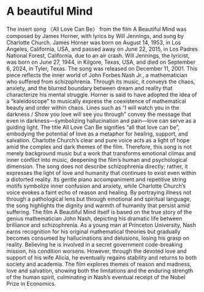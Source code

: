 # A beautiful Mind

The insert song 〈All Love Can Be〉 from the film A Beautiful Mind was composed by James Horner, with lyrics by Will Jennings, and sung by Charlotte Church. James Horner was born on August 14, 1953, in Los Angeles, California, USA, and passed away on June 22, 2015, in Los Padres National Forest, California, due to an air crash. Will Jennings, the lyricist, was born on June 27, 1944, in Kilgore, Texas, USA, and died on September 6, 2024, in Tyler, Texas. The song was released on December 11, 2001. This piece reflects the inner world of John Forbes Nash Jr., a mathematician who suffered from schizophrenia. Through its music, it conveys the chaos, anxiety, and the blurred boundary between dream and reality that characterize his mental struggle. Horner is said to have adopted the idea of a “kaleidoscope” to musically express the coexistence of mathematical beauty and order within chaos. Lines such as “I will watch you in the darkness / Show you love will see you through” convey the message that even in darkness—symbolizing hallucination and pain—love can serve as a guiding light. The title All Love Can Be signifies “all that love can be”, embodying the potential of love as a metaphor for healing, support, and salvation. Charlotte Church’s clear and pure voice acts as a light of hope amid the complex and dark themes of the film. Therefore, this song is not merely background music but a work that transforms emotional climax and inner conflict into music, deepening the film’s human and psychological dimension. The song does not describe schizophrenia directly; rather, it expresses the light of love and humanity that continues to exist even within a distorted reality. Its gentle piano accompaniment and repetitive string motifs symbolize inner confusion and anxiety, while Charlotte Church’s voice evokes a faint echo of reason and healing. By portraying illness not through a pathological lens but through emotional and spiritual language, the song highlights the dignity and warmth of humanity that persist amid suffering. The film A Beautiful Mind itself is based on the true story of the genius mathematician John Nash, depicting his dramatic life between brilliance and schizophrenia. As a young man at Princeton University, Nash earns recognition for his original mathematical theories but gradually becomes consumed by hallucinations and delusions, losing his grasp on reality. Believing he is involved in a secret government code-breaking mission, his condition worsens. However, through the devoted love and support of his wife Alicia, he eventually regains stability and returns to both society and academia. The film explores themes of reason and madness, love and salvation, showing both the limitations and the enduring strength of the human spirit, culminating in Nash’s eventual receipt of the Nobel Prize in Economics.
